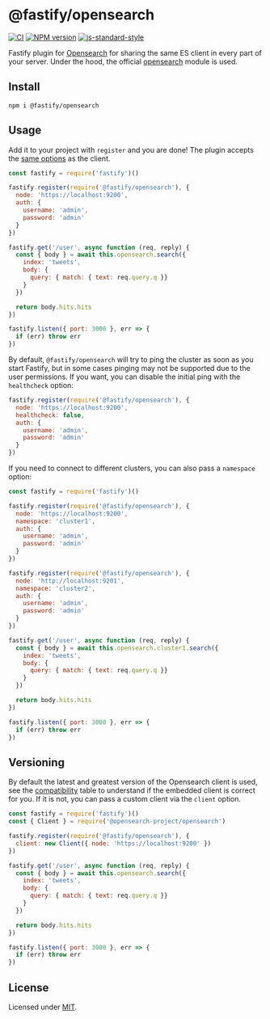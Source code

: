 # @fastify/opensearch

[![CI](https://github.com/fastify/fastify-opensearch/actions/workflows/ci.yml/badge.svg?branch=master)](https://github.com/fastify/fastify-opensearch/actions/workflows/ci.yml)
[![NPM version](https://img.shields.io/npm/v/@fastify/opensearch.svg?style=flat)](https://www.npmjs.com/package/@fastify/opensearch)
[![js-standard-style](https://img.shields.io/badge/code%20style-standard-brightgreen.svg?style=flat)](https://standardjs.com/)

Fastify plugin for [Opensearch](https://opensearch.org/) for sharing the same ES client in every part of your server.
Under the hood, the official [opensearch](https://www.npmjs.com/package/@opensearch-project/opensearch) module is used.


## Install

```
npm i @fastify/opensearch
```

## Usage
Add it to your project with `register` and you are done!
The plugin accepts the [same options](https://github.com/opensearch-project/opensearch-js/blob/main/index.d.ts#L105) as the client.

```js
const fastify = require('fastify')()

fastify.register(require('@fastify/opensearch'), {
  node: 'https://localhost:9200',
  auth: {
    username: 'admin',
    password: 'admin'
  }
})

fastify.get('/user', async function (req, reply) {
  const { body } = await this.opensearch.search({
    index: 'tweets',
    body: {
      query: { match: { text: req.query.q }}
    }
  })

  return body.hits.hits
})

fastify.listen({ port: 3000 }, err => {
  if (err) throw err
})
```

By default, `@fastify/opensearch` will try to ping the cluster as soon as you start Fastify, but in some cases pinging may not be supported due to the user permissions. If you want, you can disable the initial ping with the `healthcheck` option:
```js
fastify.register(require('@fastify/opensearch'), {
  node: 'https://localhost:9200',
  healthcheck: false,
  auth: {
    username: 'admin',
    password: 'admin'
  }
})
```

If you need to connect to different clusters, you can also pass a `namespace` option:
```js
const fastify = require('fastify')()

fastify.register(require('@fastify/opensearch'), {
  node: 'https://localhost:9200',
  namespace: 'cluster1',
  auth: {
    username: 'admin',
    password: 'admin'
  }
})

fastify.register(require('@fastify/opensearch'), {
  node: 'http://localhost:9201',
  namespace: 'cluster2',
  auth: {
    username: 'admin',
    password: 'admin'
  }
})

fastify.get('/user', async function (req, reply) {
  const { body } = await this.opensearch.cluster1.search({
    index: 'tweets',
    body: {
      query: { match: { text: req.query.q }}
    }
  })

  return body.hits.hits
})

fastify.listen({ port: 3000 }, err => {
  if (err) throw err
})
```

## Versioning
By default the latest and greatest version of the Opensearch client is used, see the [compatibility](https://www.opensearch.co/guide/en/opensearch/client/javascript-api/current/introduction.html#_compatibility) table to understand if the embedded client is correct for you.
If it is not, you can pass a custom client via the `client` option.
```js
const fastify = require('fastify')()
const { Client } = require('@opensearch-project/opensearch')

fastify.register(require('@fastify/opensearch'), {
  client: new Client({ node: 'https://localhost:9200' })
})

fastify.get('/user', async function (req, reply) {
  const { body } = await this.opensearch.search({
    index: 'tweets',
    body: {
      query: { match: { text: req.query.q }}
    }
  })

  return body.hits.hits
})

fastify.listen({ port: 3000 }, err => {
  if (err) throw err
})
```

## License

Licensed under [MIT](./LICENSE).
